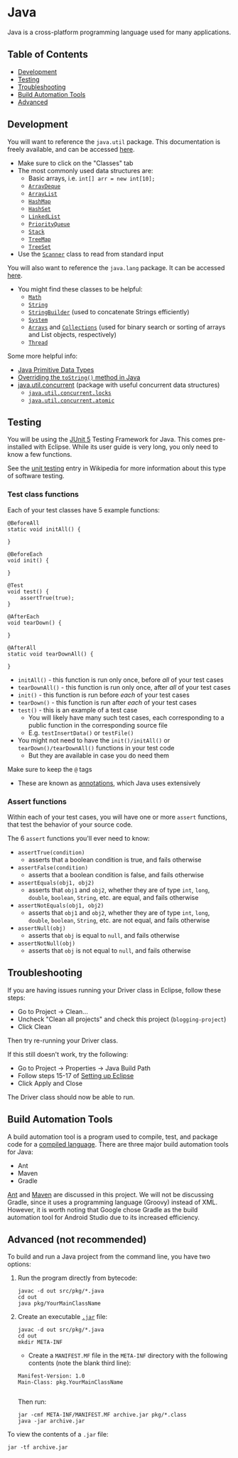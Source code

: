 # Java

Java is a cross-platform programming language used for many applications.

## Table of Contents

- [Development](#development)
- [Testing](#testing)
- [Troubleshooting](#troubleshooting)
- [Build Automation Tools](#build-automation-tools)
- [Advanced](#advanced-not-recommended)

## Development

You will want to reference the `java.util` package. This documentation is freely available, and can be accessed [here](https://docs.oracle.com/en/java/javase/17/docs/api/java.base/java/util/package-summary.html#class-summary).

- Make sure to click on the "Classes" tab
- The most commonly used data structures are:
    - Basic arrays, i.e. `int[] arr = new int[10];`
    - [`ArrayDeque`](https://docs.oracle.com/en/java/javase/17/docs/api/java.base/java/util/ArrayDeque.html)
    - [`ArrayList`](https://docs.oracle.com/en/java/javase/17/docs/api/java.base/java/util/ArrayList.html)
    - [`HashMap`](https://docs.oracle.com/en/java/javase/17/docs/api/java.base/java/util/HashMap.html)
    - [`HashSet`](https://docs.oracle.com/en/java/javase/17/docs/api/java.base/java/util/HashSet.html)
    - [`LinkedList`](https://docs.oracle.com/en/java/javase/17/docs/api/java.base/java/util/LinkedList.html)
    - [`PriorityQueue`](https://docs.oracle.com/en/java/javase/17/docs/api/java.base/java/util/PriorityQueue.html)
    - [`Stack`](https://docs.oracle.com/en/java/javase/17/docs/api/java.base/java/util/Stack.html)
    - [`TreeMap`](https://docs.oracle.com/en/java/javase/17/docs/api/java.base/java/util/TreeMap.html)
    - [`TreeSet`](https://docs.oracle.com/en/java/javase/17/docs/api/java.base/java/util/TreeSet.html)
- Use the [`Scanner`](https://docs.oracle.com/en/java/javase/17/docs/api/java.base/java/util/Scanner.html) class to read from standard input

You will also want to reference the `java.lang` package. It can be accessed [here](https://docs.oracle.com/en/java/javase/17/docs/api/java.base/java/lang/package-summary.html).

- You might find these classes to be helpful:
    - [`Math`](https://docs.oracle.com/en/java/javase/17/docs/api/java.base/java/lang/Math.html)
    - [`String`](https://docs.oracle.com/en/java/javase/17/docs/api/java.base/java/lang/String.html)
    - [`StringBuilder`](https://docs.oracle.com/en/java/javase/17/docs/api/java.base/java/lang/StringBuilder.html) (used to concatenate Strings efficiently)
    - [`System`](https://docs.oracle.com/en/java/javase/17/docs/api/java.base/java/lang/System.html)
    - [`Arrays`](https://docs.oracle.com/en/java/javase/17/docs/api/java.base/java/util/Arrays.html) and [`Collections`](https://docs.oracle.com/en/java/javase/17/docs/api/java.base/java/util/Collections.html) (used for binary search or sorting of arrays and List objects, respectively)
    - [`Thread`](https://docs.oracle.com/en/java/javase/17/docs/api/java.base/java/lang/Thread.html)

Some more helpful info:
- [Java Primitive Data Types](https://www.baeldung.com/java-primitives)
- [Overriding the `toString()` method in Java](https://www.geeksforgeeks.org/overriding-tostring-method-in-java/)
- [java.util.concurrent](https://docs.oracle.com/en/java/javase/17/docs/api/java.base/java/util/concurrent/package-summary.html) (package with useful concurrent data structures)
    - [`java.util.concurrent.locks`](https://docs.oracle.com/en/java/javase/17/docs/api/java.base/java/util/concurrent/locks/package-summary.html)
    - [`java.util.concurrent.atomic`](https://docs.oracle.com/en/java/javase/17/docs/api/java.base/java/util/concurrent/atomic/package-summary.html)

## Testing

You will be using the [JUnit 5](https://junit.org/junit5/) Testing Framework for Java. This comes pre-installed with Eclipse. While its user guide is very long, you only need to know a few functions.

See the [unit testing](https://en.wikipedia.org/wiki/Unit_testing) entry in Wikipedia for more information about this type of software testing.

### Test class functions

Each of your test classes have 5 example functions:

```
@BeforeAll
static void initAll() {

}

@BeforeEach
void init() {

}

@Test
void test() {
    assertTrue(true);
}

@AfterEach
void tearDown() {

}

@AfterAll
static void tearDownAll() {

}
```

- `initAll()` - this function is run only once, before _all_ of your test cases
- `tearDownAll()` - this function is run only once, after _all_ of your test cases
- `init()` - this function is run before _each_ of your test cases
- `tearDown()` - this function is run after _each_ of your test cases
- `test()` - this is an example of a test case
    - You will likely have many such test cases, each corresponding to a public function in the corresponding source file
    - E.g. `testInsertData()` or `testFile()`
- You might not need to have the `init()/initAll()` or `tearDown()/tearDownAll()` functions in your test code
    - But they are available in case you do need them

Make sure to keep the `@` tags
- These are known as [annotations](https://docs.oracle.com/javase/tutorial/java/annotations/basics.html), which Java uses extensively

### Assert functions

Within each of your test cases, you will have one or more `assert` functions, that test the behavior of your source code.

The 6 `assert` functions you'll ever need to know:

- `assertTrue(condition)`
    - asserts that a boolean condition is true, and fails otherwise
- `assertFalse(condition)`
    - asserts that a boolean condition is false, and fails otherwise
- `assertEquals(obj1, obj2)`
    - asserts that `obj1` and `obj2`, whether they are of type `int`, `long`, `double`, `boolean`, `String`, etc. are equal, and fails otherwise
- `assertNotEquals(obj1, obj2)`
    - asserts that `obj1` and `obj2`, whether they are of type `int`, `long`, `double`, `boolean`, `String`, etc. are not equal, and fails otherwise
- `assertNull(obj)`
    - asserts that `obj` is equal to `null`, and fails otherwise
- `assertNotNull(obj)`
    - asserts that `obj` is not equal to `null`, and fails otherwise

## Troubleshooting

If you are having issues running your Driver class in Eclipse, follow these steps:

- Go to Project -> Clean...
- Uncheck "Clean all projects" and check this project (`blogging-project`)
- Click Clean

Then try re-running your Driver class.

If this still doesn't work, try the following:

- Go to Project -> Properties -> Java Build Path
- Follow steps 15-17 of [Setting up Eclipse](../../docs#setting-up-eclipse)
- Click Apply and Close

The Driver class should now be able to run.

## Build Automation Tools

A build automation tool is a program used to compile, test, and package code for a [compiled language](https://en.wikipedia.org/wiki/Compiled_language). There are three major build automation tools for Java:

- Ant
- Maven
- Gradle

[Ant](build-automation-tools/ant) and [Maven](build-automation-tools/maven) are discussed in this project. We will not be discussing Gradle, since it uses a programming language (Groovy) instead of XML. However, it is worth noting that Google chose Gradle as the build automation tool for Android Studio due to its increased efficiency.

## Advanced (not recommended)

To build and run a Java project from the command line, you have two options:

1. Run the program directly from bytecode:

    ```
    javac -d out src/pkg/*.java
    cd out
    java pkg/YourMainClassName
    ```

1. Create an executable [`.jar`](https://en.wikipedia.org/wiki/JAR_(file_format)) file:

    ```
    javac -d out src/pkg/*.java
    cd out
    mkdir META-INF
    ```

    - Create a `MANIFEST.MF` file in the `META-INF` directory with the following contents (note the blank third line):

    ```
    Manifest-Version: 1.0
    Main-Class: pkg.YourMainClassName
     
    ```

    Then run:

    ```
    jar -cmf META-INF/MANIFEST.MF archive.jar pkg/*.class
    java -jar archive.jar
    ```

To view the contents of a `.jar` file:

```
jar -tf archive.jar
```
